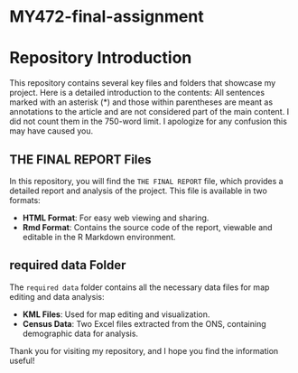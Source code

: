 # MY472-final-assignment
# Repository Introduction

This repository contains several key files and folders that showcase my project. Here is a detailed introduction to the contents:
All sentences marked with an asterisk (*) and those within parentheses are meant as annotations to the article and are not considered part of the main content. I did not count them in the 750-word limit. I apologize for any confusion this may have caused you.

## THE FINAL REPORT Files

In this repository, you will find the `THE FINAL REPORT` file, which provides a detailed report and analysis of the project. This file is available in two formats:

- **HTML Format**: For easy web viewing and sharing.
- **Rmd Format**: Contains the source code of the report, viewable and editable in the R Markdown environment.

## required data Folder

The `required data` folder contains all the necessary data files for map editing and data analysis:

- **KML Files**: Used for map editing and visualization.
- **Census Data**: Two Excel files extracted from the ONS, containing demographic data for analysis.

Thank you for visiting my repository, and I hope you find the information useful!
